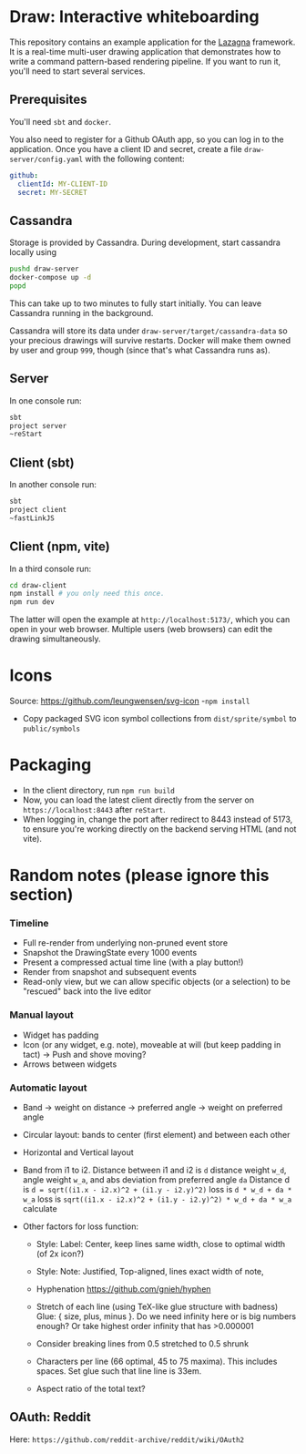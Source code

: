 # Draw: Interactive whiteboarding

This repository contains an example application for the [Lazagna](https://github.com/jypma/lazagna/) framework. It is a real-time multi-user drawing application that demonstrates how to write a command pattern-based rendering pipeline. If you want to run it, you'll need to start several services.

## Prerequisites

You'll need `sbt` and `docker`.

You also need to register for a Github OAuth app, so you can log in to the application. Once you have a client ID and secret, create a file `draw-server/config.yaml` with the following content:

```yaml
github:
  clientId: MY-CLIENT-ID
  secret: MY-SECRET
```

## Cassandra
Storage is provided by Cassandra. During development, start cassandra locally using

```sh
pushd draw-server
docker-compose up -d
popd
```

This can take up to two minutes to fully start initially. You can leave Cassandra running in the background.

Cassandra will store its data under `draw-server/target/cassandra-data` so your precious drawings will survive restarts. Docker will make them owned by user and group `999`, though (since that's what Cassandra runs as).

## Server

In one console run:

```sh
sbt
project server
~reStart
```

## Client (sbt)

In another console run:

```sh
sbt
project client
~fastLinkJS
```

## Client (npm, vite)

In a third console run:

```sh
cd draw-client
npm install # you only need this once.
npm run dev
```

The latter will open the example at `http://localhost:5173/`, which you can open in your web browser. Multiple users (web browsers) can edit the drawing simultaneously.

# Icons

Source: https://github.com/leungwensen/svg-icon
-`npm install`
- Copy packaged SVG icon symbol collections from `dist/sprite/symbol` to `public/symbols`

# Packaging

- In the client directory, run `npm run build`
- Now, you can load the latest client directly from the server on `https://localhost:8443` after `reStart`.
- When logging in, change the port after redirect to 8443 instead of 5173, to ensure you're working directly on the backend serving HTML (and not vite).

# Random notes (please ignore this section)

### Timeline
- Full re-render from underlying non-pruned event store
- Snapshot the DrawingState every 1000 events
- Present a compressed actual time line (with a play button!)
- Render from snapshot and subsequent events
- Read-only view, but we can allow specific objects (or a selection) to be "rescued" back into the live editor

### Manual layout
- Widget has padding
- Icon (or any widget, e.g. note), moveable at will (but keep padding in tact)
  -> Push and shove moving?
- Arrows between widgets

### Automatic layout
- Band
  -> weight on distance
  -> preferred angle
  -> weight on preferred angle
- Circular layout: bands to center (first element) and between each other
- Horizontal and Vertical layout

- Band from i1 to i2. Distance between i1 and i2 is `d` distance weight `w_d`, angle weight `w_a`, and abs deviation from preferred angle `da`
  Distance d is `d = sqrt((i1.x - i2.x)^2 + (i1.y - i2.y)^2)`
  loss is `d * w_d + da * w_a`
  loss is `sqrt((i1.x - i2.x)^2 + (i1.y - i2.y)^2) * w_d + da * w_a`
  calculate

- Other factors for loss function:
  * Style: Label: Center, keep lines same width, close to optimal width (of 2x icon?)
  * Style: Note: Justified, Top-aligned, lines exact width of note,

  * Hyphenation https://github.com/gnieh/hyphen
  * Stretch of each line (using TeX-like glue structure with badness) Glue: { size, plus, minus }. Do we need infinity  here or is big numbers enough? Or take highest order infinity that has >0.000001
  * Consider breaking lines from 0.5 stretched to 0.5 shrunk
  * Characters per line (66 optimal, 45 to 75 maxima). This includes spaces. Set glue such that line line is 33em.
  * Aspect ratio of the total text?

## OAuth: Reddit

Here: `https://github.com/reddit-archive/reddit/wiki/OAuth2`

